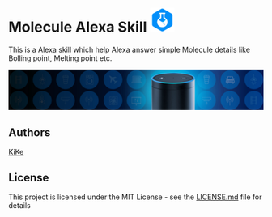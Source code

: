 # Molecule Alexa Skill <img alt="Molecule Icon" src="https://raw.githubusercontent.com/KiranNiranjan/Alexa-Molecule-Skill/master/images/molecule_for_alexa.png" width="48"> 

This is a Alexa skill which help Alexa answer simple Molecule details like Bolling point, Melting point etc.

![Alexa Cover](https://raw.githubusercontent.com/KiranNiranjan/Alexa-Molecule-Skill/master/images/alexa-cover.jpg)

## Authors
[KiKe](http://kike.co.in)

## License

This project is licensed under the MIT License - see the [LICENSE.md](./LICENSE.md) file for details
